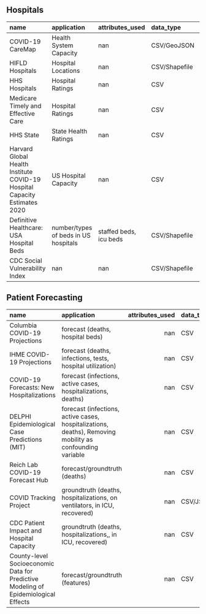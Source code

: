 ## Hospitals
| name                                                                      | application                          | attributes_used        | data_type     | geographical   | geospatial   | resolution        | source                                                                                                                                                           |
|:--------------------------------------------------------------------------|:-------------------------------------|:-----------------------|:--------------|:---------------|:-------------|:------------------|:-----------------------------------------------------------------------------------------------------------------------------------------------------------------|
| COVID-19 CareMap                                                          | Health System Capacity               | nan                    | CSV/GeoJSON   | yes            | yes          | county            | [Link](https://github.com/covidcaremap/covid19-healthsystemcapacity)                                                                                             |
| HIFLD Hospitals                                                           | Hospital Locations                   | nan                    | CSV/Shapefile | yes            | yes          | facility          | [Link](https://hifld-geoplatform.opendata.arcgis.com/datasets/hospitals)                                                                                         |
| HHS Hospitals                                                             | Hospital Ratings                     | nan                    | CSV           | yes            | yes          | county            | [Link](https://healthdata.gov/dataset/hcahps-hospital)                                                                                                           |
| Medicare Timely and Effective Care                                        | Hospital Ratings                     | nan                    | CSV           | yes            | no           | facility          | [Link](https://data.medicare.gov/Hospital-Compare/Timely-and-Effective-Care-Hospital/yv7e-xc69)                                                                  |
| HHS State                                                                 | State Health Ratings                 | nan                    | CSV           | yes            | no           | state             | [Link](https://healthdata.gov/dataset/hcahps-state)                                                                                                              |
| Harvard Global Health Institute COVID-19 Hospital Capacity Estimates 2020 | US Hospital Capacity                 | nan                    | CSV           | yes            | no           | state/some cities | [Link](https://globalepidemics.org/our-data/hospital-capacity/)                                                                                                  |
| Definitive Healthcare: USA Hospital Beds                                  | number/types of beds in US hospitals | staffed beds, icu beds | CSV/Shapefile | yes            | yes          | facility          | [Link](https://coronavirus-resources.esri.com/datasets/definitivehc::definitive-healthcare-usa-hospital-beds/data?geometry=-169.346%2C29.120%2C-37.422%2C52.084) |
| CDC Social Vulnerability Index                                            | nan                                  | nan                    | CSV/Shapefile | yes            | yes          | state             | [Link](https://svi.cdc.gov/data-and-tools-download.html)                                                                                                         |

## Patient Forecasting

| name                                          | application                                                               |   attributes_used | data_type   | geographical   | geospatial   | resolution   | source                                                                                          |
|:----------------------------------------------|:--------------------------------------------------------------------------|------------------:|:------------|:---------------|:-------------|:-------------|:------------------------------------------------------------------------------------------------|
| Columbia COVID-19 Projections                 | forecast (deaths, hospital beds)                                          |               nan | CSV         | yes            | no           | county       | [Link](https://github.com/shaman-lab/COVID-19Projection)                                        |
| IHME COVID-19 Projections                     | forecast (deaths, infections, tests, hospital utilization)                |               nan | CSV         | yes            | no           | state        | [Link](https://covid19.healthdata.org/united-states-of-america)                                 |
| COVID-19 Forecasts: New Hospitalizations      | forecast (infections, active cases, hospitalizations, deaths)             |               nan | CSV         | yes            | no           | state        | [Link](https://www.cdc.gov/coronavirus/2019-ncov/cases-updates/hospitalizations-forecasts.html) |
| DELPHI Epidemiological Case Predictions (MIT) | forecast (infections, active cases, hospitalizations, deaths), Removing mobility as confounding variable             |               nan | CSV         | yes            | no           | state        | [Link](https://www.covidanalytics.io/projections)                                               |
| Reich Lab COVID-19 Forecast Hub               | forecast/groundtruth (deaths)                                             |               nan | CSV         | yes            | no           | state        | [Link](https://github.com/reichlab/covid19-forecast-hub)                                        |
| COVID Tracking Project                        | groundtruth (deaths, hospitalizations, on ventilators, in ICU, recovered) |               nan | CSV/JSON    | yes            | no           | state        | [Link](https://covidtracking.com/data)                                                          |
| CDC Patient Impact and Hospital Capacity      | groundtruth (deaths, hospitalizations,, in ICU, recovered)                |               nan | CSV         | yes            | no           | state        | [Link](https://www.cdc.gov/nhsn/covid19/report-patient-impact.html)                             |
| County-level Socioeconomic Data for Predictive Modeling of Epidemiological Effects               | forecast/groundtruth (features)                                             |               nan | CSV         | yes            | no           | county       | [Link](https://github.com/JieYingWu/COVID-19_US_County-level_Summaries)                                        |
